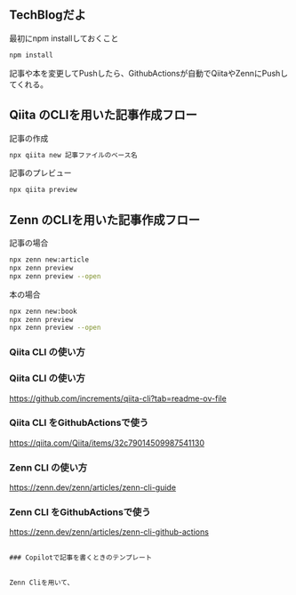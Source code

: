 ## TechBlogだよ

最初にnpm installしておくこと

```bash
npm install
```

記事や本を変更してPushしたら、GithubActionsが自動でQiitaやZennにPushしてくれる。

## Qiita のCLIを用いた記事作成フロー

記事の作成
```bash
npx qiita new 記事ファイルのベース名
```

記事のプレビュー
```bash
npx qiita preview
```

## Zenn のCLIを用いた記事作成フロー

記事の場合
```bash
npx zenn new:article
npx zenn preview
npx zenn preview --open
```

本の場合
```bash
npx zenn new:book
npx zenn preview
npx zenn preview --open
```

### Qiita CLI の使い方





### Qiita CLI の使い方
https://github.com/increments/qiita-cli?tab=readme-ov-file

### Qiita CLI をGithubActionsで使う
https://qiita.com/Qiita/items/32c79014509987541130

### Zenn CLI の使い方
https://zenn.dev/zenn/articles/zenn-cli-guide

### Zenn CLI をGithubActionsで使う
https://zenn.dev/zenn/articles/zenn-cli-github-actions
```

### Copilotで記事を書くときのテンプレート


Zenn Cliを用いて、